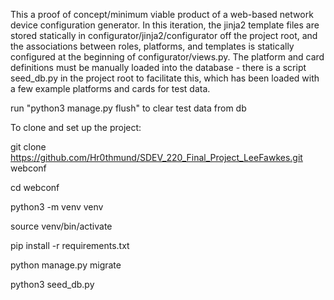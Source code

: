 This a proof of concept/minimum viable product of a web-based network device configuration generator. 
In this iteration, the jinja2 template files are stored statically in configurator/jinja2/configurator 
off the project root, and the associations between roles, platforms, and templates is statically
configured at the beginning of configurator/views.py. The platform and card definitions must be
manually loaded into the database - there is a script seed_db.py in the project root to facilitate this,
which has been loaded with a few example platforms and cards for test data.

run "python3 manage.py flush" to clear test data from db

To clone and set up the project:

git clone https://github.com/Hr0thmund/SDEV_220_Final_Project_LeeFawkes.git webconf

cd webconf

python3 -m venv venv

source venv/bin/activate

pip install -r requirements.txt

python manage.py migrate

python3 seed_db.py

